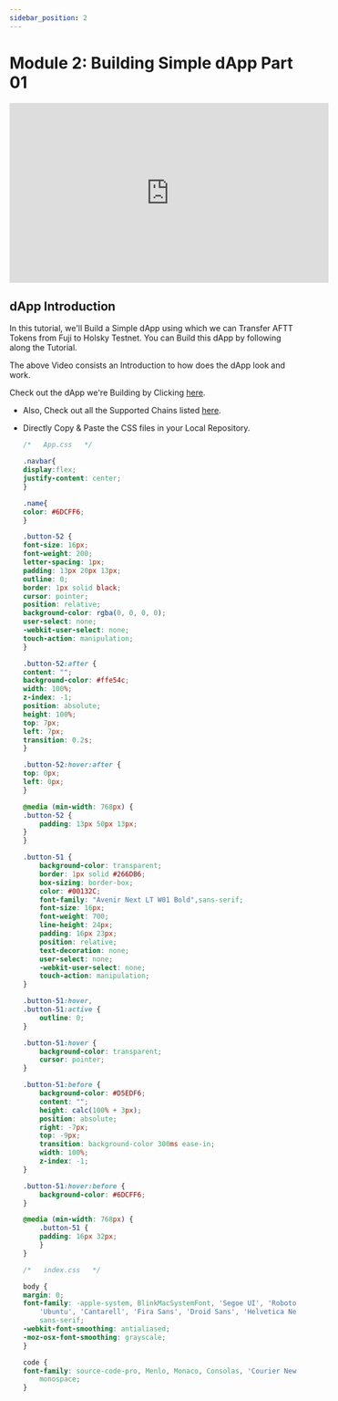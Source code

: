 ```yaml
---
sidebar_position: 2
---
```



# Module 2: Building Simple dApp Part 01

<iframe width="560" height="315" src="https://www.youtube.com/embed/2sbvVfLiasI" frameborder="0" allow="accelerometer; autoplay; encrypted-media; gyroscope; picture-in-picture" allowfullscreen></iframe>

## dApp Introduction

In this tutorial, we'll Build a Simple dApp using which we can Transfer AFTT Tokens from Fuji to Holsky Testnet. You can Build this dApp by following along the Tutorial.

The above Video consists an Introduction to how does the dApp look and work.

Check out the dApp we're Building by Clicking [here](https://github.com/router-resources/BuidingonNitro/tree/main).

- Also, Check out all the Supported Chains listed [here](https://github.com/router-resources/SupportedChains/blob/main/supportedchains.js).
    
- Directly Copy & Paste the CSS files in your Local Repository.

    ```css
    /*   App.css   */
    
    .navbar{
    display:flex;
    justify-content: center;
    }

    .name{
    color: #6DCFF6;
    }

    .button-52 {
    font-size: 16px;
    font-weight: 200;
    letter-spacing: 1px;
    padding: 13px 20px 13px;
    outline: 0;
    border: 1px solid black;
    cursor: pointer;
    position: relative;
    background-color: rgba(0, 0, 0, 0);
    user-select: none;
    -webkit-user-select: none;
    touch-action: manipulation;
    }

    .button-52:after {
    content: "";
    background-color: #ffe54c;
    width: 100%;
    z-index: -1;
    position: absolute;
    height: 100%;
    top: 7px;
    left: 7px;
    transition: 0.2s;
    }

    .button-52:hover:after {
    top: 0px;
    left: 0px;
    }

    @media (min-width: 768px) {
    .button-52 {
        padding: 13px 50px 13px;
    }
    }

    .button-51 {
        background-color: transparent;
        border: 1px solid #266DB6;
        box-sizing: border-box;
        color: #00132C;
        font-family: "Avenir Next LT W01 Bold",sans-serif;
        font-size: 16px;
        font-weight: 700;
        line-height: 24px;
        padding: 16px 23px;
        position: relative;
        text-decoration: none;
        user-select: none;
        -webkit-user-select: none;
        touch-action: manipulation;
    }
    
    .button-51:hover,
    .button-51:active {
        outline: 0;
    }
    
    .button-51:hover {
        background-color: transparent;
        cursor: pointer;
    }
    
    .button-51:before {
        background-color: #D5EDF6;
        content: "";
        height: calc(100% + 3px);
        position: absolute;
        right: -7px;
        top: -9px;
        transition: background-color 300ms ease-in;
        width: 100%;
        z-index: -1;
    }
    
    .button-51:hover:before {
        background-color: #6DCFF6;
    }
    
    @media (min-width: 768px) {
        .button-51 {
        padding: 16px 32px;
        }
    }
    ```


    ```css
    /*   index.css   */

    body {
    margin: 0;
    font-family: -apple-system, BlinkMacSystemFont, 'Segoe UI', 'Roboto', 'Oxygen',
        'Ubuntu', 'Cantarell', 'Fira Sans', 'Droid Sans', 'Helvetica Neue',
        sans-serif;
    -webkit-font-smoothing: antialiased;
    -moz-osx-font-smoothing: grayscale;
    }

    code {
    font-family: source-code-pro, Menlo, Monaco, Consolas, 'Courier New',
        monospace;
    }
    ```